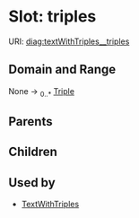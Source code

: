 
# Slot: triples




URI: [diag:textWithTriples__triples](http://w3id.org/ontogpt/diagnostic_procedure/textWithTriples__triples)


## Domain and Range

None &#8594;  <sub>0..\*</sub> [Triple](Triple.md)

## Parents


## Children


## Used by

 * [TextWithTriples](TextWithTriples.md)
